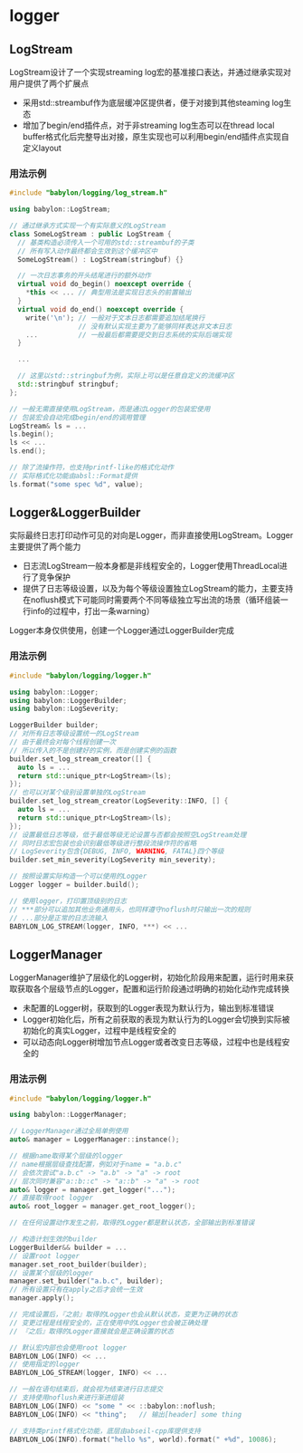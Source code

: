 # logger

## LogStream

LogStream设计了一个实现streaming log宏的基准接口表达，并通过继承实现对用户提供了两个扩展点
- 采用std::streambuf作为底层缓冲区提供者，便于对接到其他steaming log生态
- 增加了begin/end插件点，对于非streaming log生态可以在thread local buffer格式化后完整导出对接，原生实现也可以利用begin/end插件点实现自定义layout

### 用法示例

```c++
#include "babylon/logging/log_stream.h"

using babylon::LogStream;

// 通过继承方式实现一个有实际意义的LogStream
class SomeLogStream : public LogStream {
  // 基类构造必须传入一个可用的std::streambuf的子类
  // 所有写入动作最终都会生效到这个缓冲区中
  SomeLogStream() : LogStream(stringbuf) {}

  // 一次日志事务的开头结尾进行的额外动作
  virtual void do_begin() noexcept override {
    *this << ... // 典型用法是实现日志头的前置输出
  }
  virtual void do_end() noexcept override {
    write('\n'); // 一般对于文本日志都需要追加结尾换行
                 // 没有默认实现主要为了能够同样表达非文本日志
    ...          // 一般最后都需要提交到日志系统的实际后端实现
  }

  ...

  // 这里以std::stringbuf为例，实际上可以是任意自定义的流缓冲区
  std::stringbuf stringbuf;
};

// 一般无需直接使用LogStream，而是通过Logger的包装宏使用
// 包装宏会自动完成begin/end的调用管理
LogStream& ls = ...
ls.begin();
ls << ...
ls.end();

// 除了流操作符，也支持printf-like的格式化动作
// 实际格式化功能由absl::Format提供
ls.format("some spec %d", value);
```

## Logger&LoggerBuilder

实际最终日志打印动作可见的对向是Logger，而非直接使用LogStream。Logger主要提供了两个能力
- 日志流LogStream一般本身都是非线程安全的，Logger使用ThreadLocal进行了竞争保护
- 提供了日志等级设置，以及为每个等级设置独立LogStream的能力，主要支持在noflush模式下可能同时需要两个不同等级独立写出流的场景（循环组装一行info的过程中，打出一条warning）

Logger本身仅供使用，创建一个Logger通过LoggerBuilder完成

### 用法示例

```c++
#include "babylon/logging/logger.h"

using babylon::Logger;
using babylon::LoggerBuilder;
using babylon::LogSeverity;

LoggerBuilder builder;
// 对所有日志等级设置统一的LogStream
// 由于最终会对每个线程创建一次
// 所以传入的不是创建好的实例，而是创建实例的函数
builder.set_log_stream_creator([] {
  auto ls = ...
  return std::unique_ptr<LogStream>(ls);
});
// 也可以对某个级别设置单独的LogStream
builder.set_log_stream_creator(LogSeverity::INFO, [] {
  auto ls = ...
  return std::unique_ptr<LogStream>(ls);
});
// 设置最低日志等级，低于最低等级无论设置与否都会按照空LogStream处理
// 同时日志宏包装也会识别最低等级进行整段流操作符的省略
// LogSeverity包含{DEBUG, INFO, WARNING, FATAL}四个等级
builder.set_min_severity(LogSeverity min_severity);

// 按照设置实际构造一个可以使用的Logger
Logger logger = builder.build();

// 使用logger，打印置顶级别的日志
// ***部分可以追加其他业务通用头，也同样遵守noflush时只输出一次的规则
// ...部分是正常的日志流输入
BABYLON_LOG_STREAM(logger, INFO, ***) << ...
```

## LoggerManager

LoggerManager维护了层级化的Logger树，初始化阶段用来配置，运行时用来获取获取各个层级节点的Logger，配置和运行阶段通过明确的初始化动作完成转换
- 未配置的Logger树，获取到的Logger表现为默认行为，输出到标准错误
- Logger初始化后，所有之前获取的表现为默认行为的Logger会切换到实际被初始化的真实Logger，过程中是线程安全的
- 可以动态向Logger树增加节点Logger或者改变日志等级，过程中也是线程安全的

### 用法示例

```c++
#include "babylon/logging/logger.h"

using babylon::LoggerManager;

// LoggerManager通过全局单例使用
auto& manager = LoggerManager::instance();

// 根据name取得某个层级的logger
// name根据层级查找配置，例如对于name = "a.b.c"
// 会依次尝试"a.b.c" -> "a.b" -> "a" -> root
// 层次同时兼容"a::b::c" -> "a::b" -> "a" -> root
auto& logger = manager.get_logger("...");
// 直接取得root logger
auto& root_logger = manager.get_root_logger();

// 在任何设置动作发生之前，取得的Logger都是默认状态，全部输出到标准错误

// 构造计划生效的builder
LoggerBuilder&& builder = ...
// 设置root logger
manager.set_root_builder(builder);
// 设置某个层级的logger
manager.set_builder("a.b.c", builder);
// 所有设置只有在apply之后才会统一生效
manager.apply();

// 完成设置后，『之前』取得的Logger也会从默认状态，变更为正确的状态
// 变更过程是线程安全的，正在使用中的Logger也会被正确处理
// 『之后』取得的Logger直接就会是正确设置的状态

// 默认宏内部也会使用root logger
BABYLON_LOG(INFO) << ...
// 使用指定的logger
BABYLON_LOG_STREAM(logger, INFO) << ...

// 一般在语句结束后，就会视为结束进行日志提交
// 支持使用noflush来进行渐进组装
BABYLON_LOG(INFO) << "some " << ::babylon::noflush;
BABYLON_LOG(INFO) << "thing";   // 输出[header] some thing

// 支持类printf格式化功能，底层由abseil-cpp库提供支持
BABYLON_LOG(INFO).format("hello %s", world).format(" +%d", 10086);
```
